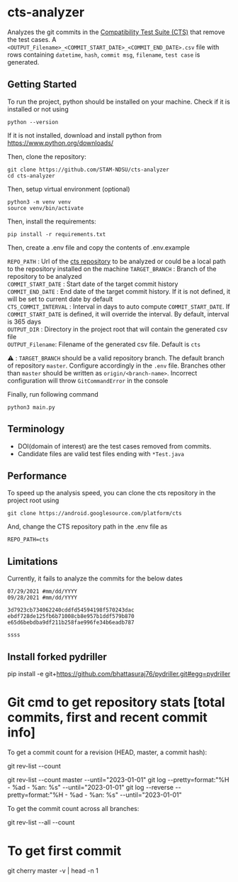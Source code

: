 # cts-analyzer

Analyzes the git commits in the [Compatibility Test Suite (CTS)](https://source.android.com/docs/compatibility/cts) that remove the test cases.
A `<OUTPUT_Filename>_<COMMIT_START_DATE>_<COMMIT_END_DATE>.csv` file with rows containing `datetime`, `hash`, `commit msg`, `filename`, `test case`
is generated.

## Getting Started

To run the project, python should be installed on your machine.
Check if it is installed or not using

```
python --version
```

If it is not installed, download and install python from https://www.python.org/downloads/

Then, clone the repository:

```
git clone https://github.com/STAM-NDSU/cts-analyzer
cd cts-analyzer
```

Then, setup virtual environment (optional)

```
python3 -m venv venv
source venv/bin/activate
```

Then, install the requirements:

```
pip install -r requirements.txt
```

Then, create a .env file and copy the contents of .env.example

`REPO_PATH` : Url of the [cts repository](https://android.googlesource.com/platform/cts) to be analyzed or could be a local path to the repository installed on the machine
`TARGET_BRANCH` : Branch of the repository to be analyzed  
`COMMIT_START_DATE` : Start date of the target commit history  
`COMMIT_END_DATE` : End date of the target commit history. If it is not defined, it will be set to current date by default  
`CTS_COMMIT_INTERVAL` : Interval in days to auto compute `COMMIT_START_DATE`. If `COMMIT_START_DATE` is defined, it will override the interval. By default, interval is 365 days  
`OUTPUT_DIR` : Directory in the project root that will contain the generated csv file  
`OUTPUT_Filename`: Filename of the generated csv file. Default is `cts`

:warning: : `TARGET_BRANCH` should be a valid repository branch. The default branch of repository `master`. Configure accordingly in the `.env` file. Branches other than `master` should be written as `origin/<branch-name>`. Incorrect configuration will throw `GitCommandError` in the console

Finally, run following command

```
python3 main.py
```

## Terminology

- DOI(domain of interest) are the test cases removed from commits.
- Candidate files are valid test files ending with `*Test.java`

## Performance

To speed up the analysis speed, you can clone the cts repository in the project root using

```
git clone https://android.googlesource.com/platform/cts
```

And, change the CTS repository path in the .env file as

```
REPO_PATH=cts
```

## Limitations

Currently, it fails to analyze the commits for the below dates

```
07/29/2021 #mm/dd/YYYY
09/28/2021 #mm/dd/YYYY

3d7923cb734062240cddfd54594198f570243dac
ebdf728de125fb6b71008cb8e957b1ddf579b870
e65d6bebdba9df211b258fae996fe34b6eadb787

ssss
```

## Install forked pydriller
pip install -e git+https://github.com/bhattasuraj76/pydriller.git#egg=pydriller


# Git cmd to get repository stats [total commits, first and recent commit info]
To get a commit count for a revision (HEAD, master, a commit hash):

git rev-list --count <revision>

git rev-list --count master --until="2023-01-01"
git log --pretty=format:"%H - %ad - %an: %s" --until="2023-01-01" 
git log --reverse --pretty=format:"%H - %ad - %an: %s" --until="2023-01-01" 

To get the commit count across all branches:

git rev-list --all --count

# To get first commit
git cherry master -v | head -n 1